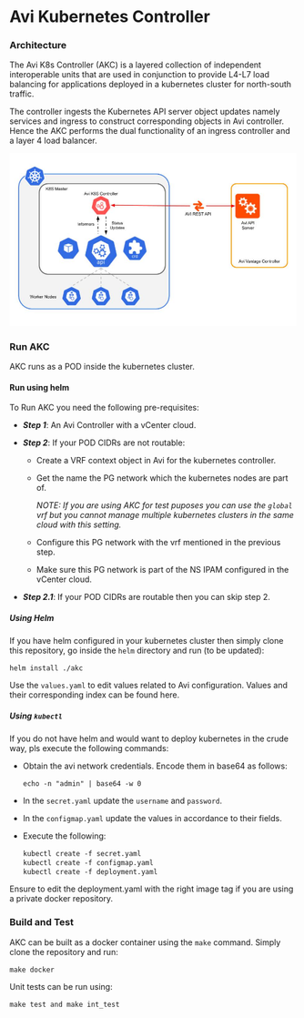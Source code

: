 # Avi Kubernetes Controller

### Architecture

The Avi K8s Controller (AKC) is a layered collection of independent interoperable units
that are used in conjunction to provide L4-L7 load balancing for applications deployed
in a kubernetes cluster for north-south traffic.

The controller ingests the Kubernetes API server object updates namely services and ingress
to construct corresponding objects in Avi controller. Hence the AKC performs the dual
functionality of an ingress controller and a layer 4 load balancer.

![Alt text](AKC.jpg?raw=true "Title")

### Run AKC

AKC runs as a POD inside the kubernetes cluster.

#### Run using helm

To Run AKC you need the following pre-requisites:
 - ***Step 1***: An Avi Controller with a vCenter cloud.

 - ***Step 2***: If your POD CIDRs are not routable:
    - Create a VRF context object in Avi for the kubernetes controller.
    - Get the name the PG network which the kubernetes nodes are part of. 
    
      *NOTE: If you are using AKC for test puposes you can use the `global` vrf but you cannot manage multiple kubernetes clusters in the same cloud with this setting.*
    - Configure this PG network with the vrf mentioned in the previous step.
    - Make sure this PG network is part of the NS IPAM configured in the vCenter cloud.

 - ***Step 2.1***: If your POD CIDRs are routable then you can skip step 2.

##### Using Helm

If you have helm configured in your kubernetes cluster then simply clone this repository, go inside the `helm` directory and run (to be updated):

    helm install ./akc

Use the `values.yaml` to edit values related to Avi configuration. Values and their corresponding index can be found here.

##### Using `kubectl`
If you do not have helm and would want to deploy kubernetes in the crude way, pls execute the following commands:
  - Obtain the avi network credentials. Encode them in base64 as follows:
        
        echo -n "admin" | base64 -w 0

  - In the `secret.yaml` update the `username` and `password`.
  - In the `configmap.yaml` update the values in accordance to their fields.
  - Execute the following:
        
        kubectl create -f secret.yaml
        kubectl create -f configmap.yaml
        kubectl create -f deployment.yaml

Ensure to edit the deployment.yaml with the right image tag if you are using a private docker repository.


### Build and Test

AKC can be built as a docker container using the `make` command. Simply clone the repository
and run:

    make docker
    
Unit tests can be run using:

    make test and make int_test

